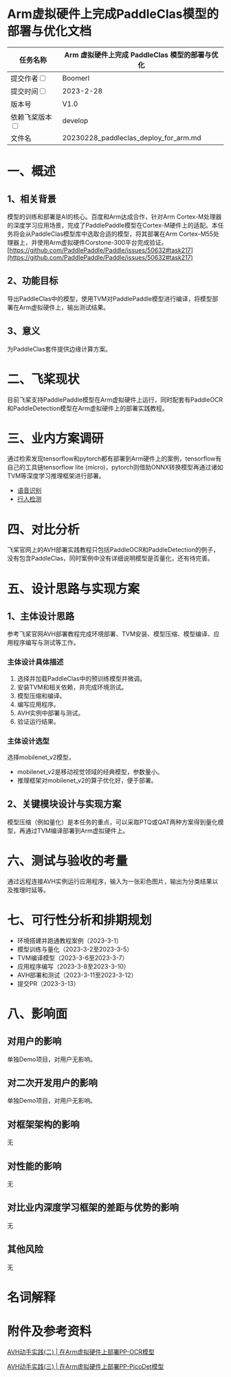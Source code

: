 # Arm虚拟硬件上完成PaddleClas模型的部署与优化文档

|任务名称 | Arm 虚拟硬件上完成 PaddleClas 模型的部署与优化 | 
|---|---|
|提交作者<input type="checkbox" class="rowselector hidden"> | Boomerl | 
|提交时间<input type="checkbox" class="rowselector hidden"> | 2023-2-28 | 
|版本号 | V1.0 | 
|依赖飞桨版本<input type="checkbox" class="rowselector hidden"> | develop | 
|文件名 | 20230228_paddleclas_deploy_for_arm.md<br> | 

# 一、概述

## 1、相关背景
模型的训练和部署是AI的核心。百度和Arm达成合作，针对Arm Cortex-M处理器的深度学习应用场景，完成了PaddlePaddle模型在Cortex-M硬件上的适配。本任务将会从PaddleClas模型库中选取合适的模型，将其部署在Arm Cortex-M55处理器上，并使用Arm虚拟硬件Corstone-300平台完成验证。
[https://github.com/PaddlePaddle/Paddle/issues/50632#task217](https://github.com/PaddlePaddle/Paddle/issues/50632#task217)


## 2、功能目标
导出PaddleClas中的模型，使用TVM对PaddlePaddle模型进行编译，将模型部署在Arm虚拟硬件上，输出测试结果。

## 3、意义
为PaddleClas套件提供边缘计算方案。


# 二、飞桨现状
目前飞桨支持PaddlePaddle模型在Arm虚拟硬件上运行，同时配套有PaddleOCR和PaddleDetection模型在Arm虚拟硬件上的部署实践教程。


# 三、业内方案调研
通过检索发现tensorflow和pytorch都有部署到Arm硬件上的案例，tensorflow有自己的工具链tensorflow lite (micro)，pytorch则借助ONNX转换模型再通过诸如TVM等深度学习推理框架进行部署。
- [语音识别](https://arm-software.github.io/AVH/main/examples/html/MicroSpeech.html)
- [行人检测](https://github.com/apache/tvm/tree/main/apps/microtvm/cmsisnn)


# 四、对比分析
飞桨官网上的AVH部署实践教程只包括PaddleOCR和PaddleDetection的例子，没有包含PaddleClas，同时案例中没有详细说明模型是否量化，还有待完善。


# 五、设计思路与实现方案

## 1、主体设计思路
参考飞桨官网AVH部署教程完成环境部署、TVM安装、模型压缩、模型编译、应用程序编写与测试等工作。

### 主体设计具体描述
1. 选择并加载PaddleClas中的预训练模型并微调。
2. 安装TVM和相关依赖，并完成环境测试。
3. 模型压缩和编译。
4. 编写应用程序。
5. AVH实例中部署与测试。
6. 验证运行结果。
### 主体设计选型
选择mobilenet_v2模型，
- mobilenet_v2是移动视觉领域的经典模型，参数量小。
- 推理框架对mobilenet_v2的算子优化好，便于部署。

## 2、关键模块设计与实现方案
模型压缩（例如量化）是本任务的重点，可以采取PTQ或QAT两种方案得到量化模型，再通过TVM编译部署到Arm虚拟硬件上。


# 六、测试与验收的考量
通过远程连接AVH实例运行应用程序，输入为一张彩色图片，输出为分类结果以及推理时延等。


# 七、可行性分析和排期规划
- 环境搭建并跑通教程案例（2023-3-1）
- 模型训练与量化（2023-3-2至2023-3-5）
- TVM编译模型（2023-3-6至2023-3-7）
- 应用程序编写（2023-3-8至2023-3-10）
- AVH部署和测试（2023-3-11至2023-3-12）
- 提交PR（2023-3-13）


# 八、影响面

## 对用户的影响
单独Demo项目，对用户无影响。
## 对二次开发用户的影响
单独Demo项目，对用户无影响。
## 对框架架构的影响
无
## 对性能的影响
无
## 对比业内深度学习框架的差距与优势的影响
无
## 其他风险
无


# 名词解释


# 附件及参考资料
[AVH动手实践(二) | 在Arm虚拟硬件上部署PP-OCR模型](https://www.paddlepaddle.org.cn/support/news?action=detail&id=3062)

[AVH动手实践(三) | 在Arm虚拟硬件上部署PP-PicoDet模型](https://www.paddlepaddle.org.cn/support/news?action=detail&id=3114)
